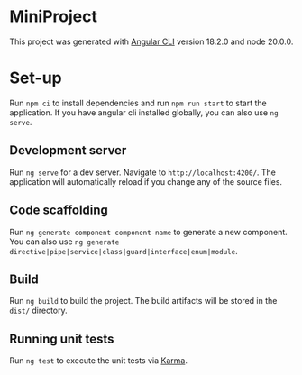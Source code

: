 # MiniProject

This project was generated with [Angular CLI](https://github.com/angular/angular-cli) version 18.2.0 and node 20.0.0.

# Set-up 

Run `npm ci` to install dependencies and run `npm run start` to start the application. If you have angular cli installed globally, you can also use `ng serve`.

## Development server

Run `ng serve` for a dev server. Navigate to `http://localhost:4200/`. The application will automatically reload if you change any of the source files.

## Code scaffolding

Run `ng generate component component-name` to generate a new component. You can also use `ng generate directive|pipe|service|class|guard|interface|enum|module`.

## Build

Run `ng build` to build the project. The build artifacts will be stored in the `dist/` directory.

## Running unit tests

Run `ng test` to execute the unit tests via [Karma](https://karma-runner.github.io).

